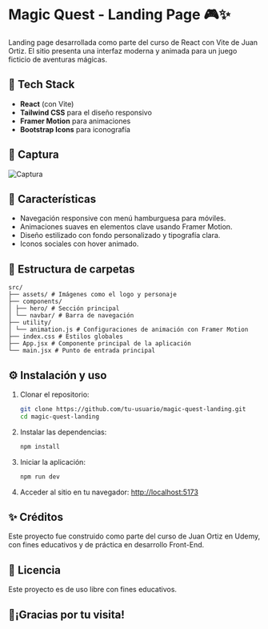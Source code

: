 # Magic Quest - Landing Page 🎮✨

Landing page desarrollada como parte del curso de React con Vite de Juan Ortiz. El sitio presenta una interfaz moderna y animada para un juego ficticio de aventuras mágicas.

## 🧪 Tech Stack

- **React** (con Vite)
- **Tailwind CSS** para el diseño responsivo
- **Framer Motion** para animaciones
- **Bootstrap Icons** para iconografía

## 📸 Captura

![Captura](./assets/captura.png)

## 🚀 Características

- Navegación responsive con menú hamburguesa para móviles.
- Animaciones suaves en elementos clave usando Framer Motion.
- Diseño estilizado con fondo personalizado y tipografía clara.
- Iconos sociales con hover animado.

## 📁 Estructura de carpetas

```plaintext
src/
├── assets/ # Imágenes como el logo y personaje
├── components/
│ ├── hero/ # Sección principal
│ └── navbar/ # Barra de navegación
├── utility/
│ └── animation.js # Configuraciones de animación con Framer Motion
├── index.css # Estilos globales
├── App.jsx # Componente principal de la aplicación
└── main.jsx # Punto de entrada principal
```

## ⚙️ Instalación y uso

1. Clonar el repositorio:
   ```bash
   git clone https://github.com/tu-usuario/magic-quest-landing.git
   cd magic-quest-landing
   ```

2. Instalar las dependencias:
   ```bash
   npm install
   ```

3. Iniciar la aplicación:
   ```bash
   npm run dev
   ```

4. Acceder al sitio en tu navegador: [http://localhost:5173](http://localhost:5173)

## ✨ Créditos

Este proyecto fue construido como parte del curso de Juan Ortiz en Udemy, con fines educativos y de práctica en desarrollo Front-End.

## 📄 Licencia

Este proyecto es de uso libre con fines educativos.

## 🙌¡Gracias por tu visita!
